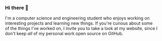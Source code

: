 ### Hi there 👋

I'm a computer science and engineering student who enjoys working on interesting projects and learning new things.
If you're curious about some of the things I've worked on, I invite you to take a look at my website, since I don't keep *all* of my personal work open source on GitHub.

<!--
**cachandlerdev/cachandlerdev** is a ✨ _special_ ✨ repository because its `README.md` (this file) appears on your GitHub profile.

Here are some ideas to get you started:

- 🔭 I’m currently working on ...
- 🌱 I’m currently learning ...
- 👯 I’m looking to collaborate on ...
- 🤔 I’m looking for help with ...
- 💬 Ask me about ...
- 📫 How to reach me: ...
- 😄 Pronouns: ...
- ⚡ Fun fact: ...
-->
